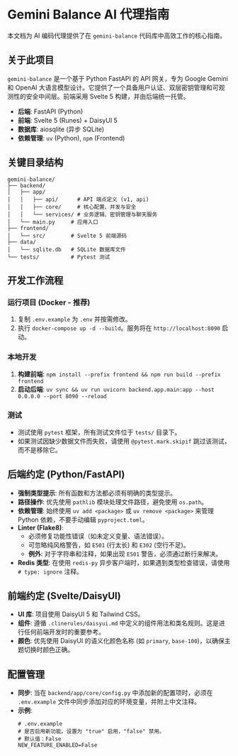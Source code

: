 # Gemini Balance AI 代理指南

本文档为 AI 编码代理提供了在 `gemini-balance` 代码库中高效工作的核心指南。

## 关于此项目

`gemini-balance` 是一个基于 Python FastAPI 的 API 网关，专为 Google Gemini 和 OpenAI 大语言模型设计。它提供了一个具备用户认证、双层密钥管理和可观测性的安全中间层。前端采用 Svelte 5 构建，并由后端统一托管。

- **后端**: FastAPI (Python)
- **前端**: Svelte 5 (Runes) + DaisyUI 5
- **数据库**: aiosqlite (异步 SQLite)
- **依赖管理**: `uv` (Python), `npm` (Frontend)

## 关键目录结构

```
gemini-balance/
├── backend/
│   ├── app/
│   │   ├── api/      # API 端点定义 (v1, api)
│   │   ├── core/     # 核心配置、并发与安全
│   │   └── services/ # 业务逻辑、密钥管理与聊天服务
│   └── main.py     # 应用入口
├── frontend/
│   └── src/        # Svelte 5 前端源码
├── data/
│   └── sqlite.db   # SQLite 数据库文件
└── tests/          # Pytest 测试
```

## 开发工作流程

### 运行项目 (Docker - 推荐)

1.  复制 `.env.example` 为 `.env` 并按需修改。
2.  执行 `docker-compose up -d --build`。服务将在 `http://localhost:8090` 启动。

### 本地开发

1.  **构建前端**: `npm install --prefix frontend && npm run build --prefix frontend`
2.  **启动后端**: `uv sync && uv run uvicorn backend.app.main:app --host 0.0.0.0 --port 8090 --reload`

### 测试

- 测试使用 `pytest` 框架，所有测试文件位于 `tests/` 目录下。
- 如果测试因缺少数据文件而失败，请使用 `@pytest.mark.skipif` 跳过该测试，而不是移除它。

## 后端约定 (Python/FastAPI)

- **强制类型提示**: 所有函数和方法都必须有明确的类型提示。
- **路径操作**: 优先使用 `pathlib` 模块处理文件路径，避免使用 `os.path`。
- **依赖管理**: 始终使用 `uv add <package>` 或 `uv remove <package>` 来管理 Python 依赖，不要手动编辑 `pyproject.toml`。
- **Linter (Flake8)**:
    - 必须修复功能性错误（如未定义变量、语法错误）。
    - 可忽略纯风格警告，如 `E501` (行太长) 和 `E302` (空行不足)。
    - **例外**: 对于字符串和注释，如果出现 `E501` 警告，必须通过断行来解决。
- **Redis 类型**: 在使用 `redis-py` 异步客户端时，如果遇到类型检查错误，请使用 `# type: ignore` 注释。

## 前端约定 (Svelte/DaisyUI)

- **UI 库**: 项目使用 DaisyUI 5 和 Tailwind CSS。
- **组件**: 遵循 `.clinerules/daisyui.md` 中定义的组件用法和类名规则。这是进行任何前端开发时的重要参考。
- **颜色**: 优先使用 DaisyUI 的语义化颜色名称 (如 `primary`, `base-100`)，以确保主题切换时颜色正确。

## 配置管理

- **同步**: 当在 `backend/app/core/config.py` 中添加新的配置项时，必须在 `.env.example` 文件中同步添加对应的环境变量，并附上中文注释。
- **示例**:
  ```
  # .env.example
  # 是否启用新功能。设置为 "true" 启用，"false" 禁用。
  # 默认值：False
  NEW_FEATURE_ENABLED=False
  ```
